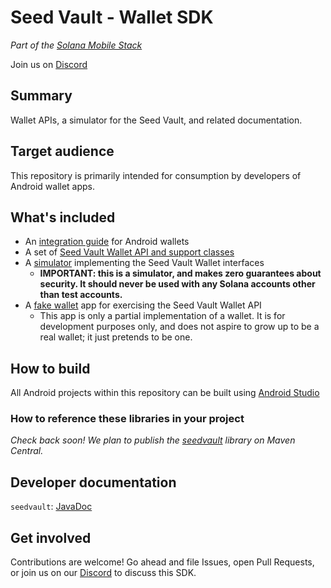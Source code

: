 # Seed Vault - Wallet SDK

_Part of the [Solana Mobile Stack](https://github.com/solana-mobile/solana-mobile-stack-sdk)_

Join us on [Discord](https://discord.gg/UGmCGJhvAr)

## Summary

Wallet APIs, a simulator for the Seed Vault, and related documentation.

## Target audience

This repository is primarily intended for consumption by developers of Android wallet apps.

## What's included

- An [integration guide](docs/integration_guide.md) for Android wallets
- A set of [Seed Vault Wallet API and support classes](seedvault)
- A [simulator](impl) implementing the Seed Vault Wallet interfaces
  - **IMPORTANT: this is a simulator, and makes zero guarantees about security. It should never be used with any Solana accounts other than test accounts.**
- A [fake wallet](fakewallet) app for exercising the Seed Vault Wallet API
  - This app is only a partial implementation of a wallet. It is for development purposes only, and does not aspire to grow up to be a real wallet; it just pretends to be one.

## How to build

All Android projects within this repository can be built using [Android Studio](https://developer.android.com/studio)

### How to reference these libraries in your project

_Check back soon! We plan to publish the [seedvault](seedvault) library on Maven Central._

## Developer documentation

`seedvault`: [JavaDoc](TODO)

## Get involved

Contributions are welcome! Go ahead and file Issues, open Pull Requests, or join us on our [Discord](https://discord.gg/UGmCGJhvAr) to discuss this SDK.
